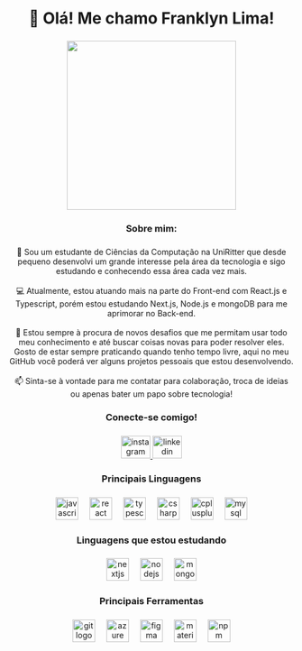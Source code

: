 
<h1 align="center">👋 Olá! Me chamo Franklyn Lima!</h1>

###

<div align="center">
  <img height="300" src="https://media.licdn.com/dms/image/v2/D4D03AQESBbvWlJG-1Q/profile-displayphoto-shrink_800_800/profile-displayphoto-shrink_800_800/0/1724761755204?e=1730332800&v=beta&t=OXJKLTpaeFxkXrD5CVaM4wfux6-7DKDU_jxsuN-LzGE"  />
</div>

###

<h3 align="center">Sobre mim:</h3>

###

<p align="center">👋   Sou um estudante de Ciências da Computação na UniRitter que desde pequeno desenvolvi um grande interesse pela área da tecnologia e sigo estudando e conhecendo essa área cada vez mais.<br><br>💻 Atualmente, estou atuando mais na parte do Front-end com React.js e Typescript, porém estou estudando Next.js, Node.js e mongoDB para me aprimorar no Back-end.<br><br>🚀 Estou sempre à procura de novos desafios que me permitam usar todo meu conhecimento e até buscar coisas novas para poder resolver eles. Gosto de estar sempre praticando quando tenho tempo livre, aqui no meu GitHub você poderá ver alguns projetos pessoais que estou desenvolvendo.<br><br>📫 Sinta-se à vontade para me contatar para colaboração, troca de ideias ou apenas bater um papo sobre tecnologia!</p>

###

<h3 align="center">Conecte-se comigo!</h3>

###

<div align="center">
  <a href="https://www.instagram.com/ufranklima/" target="_blank">
    <img src="https://raw.githubusercontent.com/maurodesouza/profile-readme-generator/master/src/assets/icons/social/instagram/default.svg" width="52" height="40" alt="instagram logo"  />
  </a><a href="https://www.linkedin.com/in/franklynlima/" target="_blank">
    <img src="https://raw.githubusercontent.com/maurodesouza/profile-readme-generator/master/src/assets/icons/social/linkedin/default.svg" width="52" height="40" alt="linkedin logo"  />
  </a>
</div>

###

<h3 align="center">Principais Linguagens</h3>

###

<div align="center">
  <img src="https://cdn.jsdelivr.net/gh/devicons/devicon/icons/javascript/javascript-original.svg" height="40" alt="javascript logo"  />
  <img width="12" />
  <img src="https://cdn.jsdelivr.net/gh/devicons/devicon/icons/react/react-original.svg" height="40" alt="react logo"  />
  <img width="12" />
  <img src="https://cdn.jsdelivr.net/gh/devicons/devicon/icons/typescript/typescript-original.svg" height="40" alt="typescript logo"  />
  <img width="12" />
  <img src="https://cdn.jsdelivr.net/gh/devicons/devicon/icons/csharp/csharp-original.svg" height="40" alt="csharp logo"  />
  <img width="12" />
  <img src="https://cdn.jsdelivr.net/gh/devicons/devicon/icons/cplusplus/cplusplus-original.svg" height="40" alt="cplusplus logo"  />
  <img width="12" />
  <img src="https://cdn.jsdelivr.net/gh/devicons/devicon/icons/mysql/mysql-original.svg" height="40" alt="mysql logo"  />
</div>

###

<h3 align="center">Linguagens que estou estudando</h3>

###

<div align="center">
  <img src="https://cdn.jsdelivr.net/gh/devicons/devicon/icons/nextjs/nextjs-original.svg" height="40" alt="nextjs logo"  />
  <img width="12" />
  <img src="https://cdn.jsdelivr.net/gh/devicons/devicon/icons/nodejs/nodejs-original.svg" height="40" alt="nodejs logo"  />
  <img width="12" />
  <img src="https://cdn.jsdelivr.net/gh/devicons/devicon/icons/mongodb/mongodb-original.svg" height="40" alt="mongodb logo"  />
</div>

###

<h3 align="center">Principais Ferramentas</h3>

###

<div align="center">
  <img src="https://cdn.jsdelivr.net/gh/devicons/devicon/icons/git/git-original.svg" height="40" alt="git logo"  />
  <img width="12" />
  <img src="https://cdn.jsdelivr.net/gh/devicons/devicon/icons/azure/azure-original.svg" height="40" alt="azure logo"  />
  <img width="12" />
  <img src="https://cdn.jsdelivr.net/gh/devicons/devicon/icons/figma/figma-original.svg" height="40" alt="figma logo"  />
  <img width="12" />
  <img src="https://cdn.jsdelivr.net/gh/devicons/devicon/icons/materialui/materialui-original.svg" height="40" alt="materialui logo"  />
  <img width="12" />
  <img src="https://cdn.jsdelivr.net/gh/devicons/devicon/icons/npm/npm-original-wordmark.svg" height="40" alt="npm logo"  />
</div>

###



 




